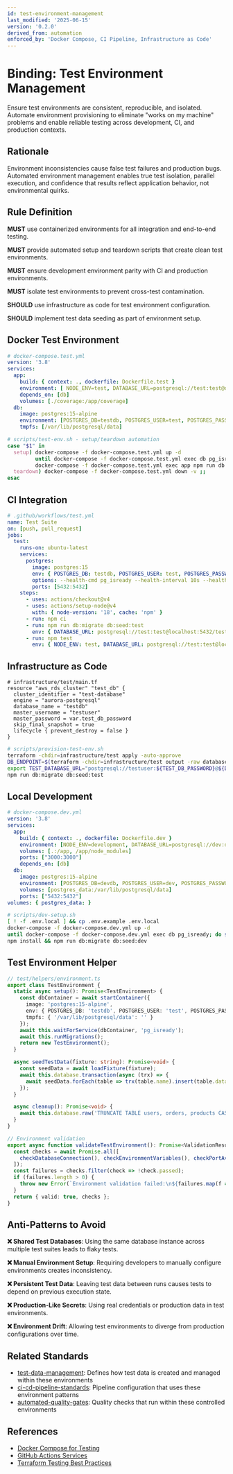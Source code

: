 ```yaml
---
id: test-environment-management
last_modified: '2025-06-15'
version: '0.2.0'
derived_from: automation
enforced_by: 'Docker Compose, CI Pipeline, Infrastructure as Code'
---
```


# Binding: Test Environment Management

Ensure test environments are consistent, reproducible, and isolated. Automate environment provisioning to eliminate "works on my machine" problems and enable reliable testing across development, CI, and production contexts.

## Rationale

Environment inconsistencies cause false test failures and production bugs. Automated environment management enables true test isolation, parallel execution, and confidence that results reflect application behavior, not environmental quirks.

## Rule Definition

**MUST** use containerized environments for all integration and end-to-end testing.

**MUST** provide automated setup and teardown scripts that create clean test environments.

**MUST** ensure development environment parity with CI and production environments.

**MUST** isolate test environments to prevent cross-test contamination.

**SHOULD** use infrastructure as code for test environment configuration.

**SHOULD** implement test data seeding as part of environment setup.

## Docker Test Environment

```yaml
# docker-compose.test.yml
version: '3.8'
services:
  app:
    build: { context: ., dockerfile: Dockerfile.test }
    environment: [ NODE_ENV=test, DATABASE_URL=postgresql://test:test@db:5432/testdb ]
    depends_on: [db]
    volumes: [./coverage:/app/coverage]
  db:
    image: postgres:15-alpine
    environment: [POSTGRES_DB=testdb, POSTGRES_USER=test, POSTGRES_PASSWORD=test]
    tmpfs: [/var/lib/postgresql/data]
```

```bash
# scripts/test-env.sh - setup/teardown automation
case "$1" in
  setup) docker-compose -f docker-compose.test.yml up -d
         until docker-compose -f docker-compose.test.yml exec db pg_isready; do sleep 1; done
         docker-compose -f docker-compose.test.yml exec app npm run db:migrate db:seed:test ;;
  teardown) docker-compose -f docker-compose.test.yml down -v ;;
esac
```

## CI Integration

```yaml
# .github/workflows/test.yml
name: Test Suite
on: [push, pull_request]
jobs:
  test:
    runs-on: ubuntu-latest
    services:
      postgres:
        image: postgres:15
        env: { POSTGRES_DB: testdb, POSTGRES_USER: test, POSTGRES_PASSWORD: test }
        options: --health-cmd pg_isready --health-interval 10s --health-retries 5
        ports: [5432:5432]
    steps:
      - uses: actions/checkout@v4
      - uses: actions/setup-node@v4
        with: { node-version: '18', cache: 'npm' }
      - run: npm ci
      - run: npm run db:migrate db:seed:test
        env: { DATABASE_URL: postgresql://test:test@localhost:5432/testdb }
      - run: npm test
        env: { NODE_ENV: test, DATABASE_URL: postgresql://test:test@localhost:5432/testdb }
```

## Infrastructure as Code

```hcl
# infrastructure/test/main.tf
resource "aws_rds_cluster" "test_db" {
  cluster_identifier = "test-database"
  engine = "aurora-postgresql"
  database_name = "testdb"
  master_username = "testuser"
  master_password = var.test_db_password
  skip_final_snapshot = true
  lifecycle { prevent_destroy = false }
}
```

```bash
# scripts/provision-test-env.sh
terraform -chdir=infrastructure/test apply -auto-approve
DB_ENDPOINT=$(terraform -chdir=infrastructure/test output -raw database_endpoint)
export TEST_DATABASE_URL="postgresql://testuser:${TEST_DB_PASSWORD}@${DB_ENDPOINT}:5432/testdb"
npm run db:migrate db:seed:test
```

## Local Development

```yaml
# docker-compose.dev.yml
version: '3.8'
services:
  app:
    build: { context: ., dockerfile: Dockerfile.dev }
    environment: [NODE_ENV=development, DATABASE_URL=postgresql://dev:dev@db:5432/devdb]
    volumes: [.:/app, /app/node_modules]
    ports: ["3000:3000"]
    depends_on: [db]
  db:
    image: postgres:15-alpine
    environment: [POSTGRES_DB=devdb, POSTGRES_USER=dev, POSTGRES_PASSWORD=dev]
    volumes: [postgres_data:/var/lib/postgresql/data]
    ports: ["5432:5432"]
volumes: { postgres_data: }
```

```bash
# scripts/dev-setup.sh
[ ! -f .env.local ] && cp .env.example .env.local
docker-compose -f docker-compose.dev.yml up -d
until docker-compose -f docker-compose.dev.yml exec db pg_isready; do sleep 1; done
npm install && npm run db:migrate db:seed:dev
```

## Test Environment Helper

```typescript
// test/helpers/environment.ts
export class TestEnvironment {
  static async setup(): Promise<TestEnvironment> {
    const dbContainer = await startContainer({
      image: 'postgres:15-alpine',
      env: { POSTGRES_DB: 'testdb', POSTGRES_USER: 'test', POSTGRES_PASSWORD: 'test' },
      tmpfs: { '/var/lib/postgresql/data': '' }
    });
    await this.waitForService(dbContainer, 'pg_isready');
    await this.runMigrations();
    return new TestEnvironment();
  }

  async seedTestData(fixture: string): Promise<void> {
    const seedData = await loadFixture(fixture);
    await this.database.transaction(async (trx) => {
      await seedData.forEach(table => trx(table.name).insert(table.data));
    });
  }

  async cleanup(): Promise<void> {
    await this.database.raw('TRUNCATE TABLE users, orders, products CASCADE');
  }
}

// Environment validation
export async function validateTestEnvironment(): Promise<ValidationResult> {
  const checks = await Promise.all([
    checkDatabaseConnection(), checkEnvironmentVariables(), checkPortAvailability()
  ]);
  const failures = checks.filter(check => !check.passed);
  if (failures.length > 0) {
    throw new Error(`Environment validation failed:\n${failures.map(f => f.message).join('\n')}`);
  }
  return { valid: true, checks };
}
```

## Anti-Patterns to Avoid

**❌ Shared Test Databases**: Using the same database instance across multiple test suites leads to flaky tests.

**❌ Manual Environment Setup**: Requiring developers to manually configure environments creates inconsistency.

**❌ Persistent Test Data**: Leaving test data between runs causes tests to depend on previous execution state.

**❌ Production-Like Secrets**: Using real credentials or production data in test environments.

**❌ Environment Drift**: Allowing test environments to diverge from production configurations over time.

## Related Standards

- [test-data-management](../../docs/bindings/core/test-data-management.md): Defines how test data is created and managed within these environments
- [ci-cd-pipeline-standards](../../docs/bindings/core/ci-cd-pipeline-standards.md): Pipeline configuration that uses these environment patterns
- [automated-quality-gates](../../docs/bindings/core/automated-quality-gates.md): Quality checks that run within these controlled environments

## References

- [Docker Compose for Testing](https://docs.docker.com/compose/startup-order/)
- [GitHub Actions Services](https://docs.github.com/en/actions/using-containerized-services)
- [Terraform Testing Best Practices](https://www.terraform.io/docs/cloud/guides/recommended-practices/part1.html)
